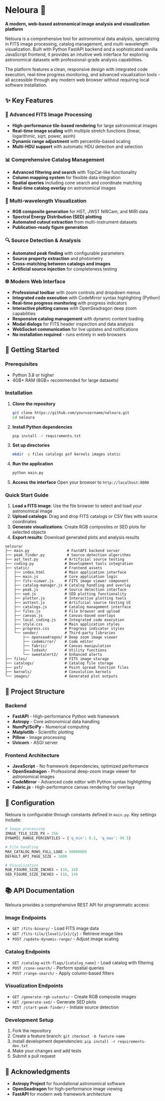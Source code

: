 # Neloura 🌌

**A modern, web-based astronomical image analysis and visualization platform**

Neloura is a comprehensive tool for astronomical data analysis, specializing in FITS image processing, catalog management, and multi-wavelength visualization. Built with Python FastAPI backend and a sophisticated vanilla JavaScript frontend, it provides an intuitive web interface for exploring astronomical datasets with professional-grade analysis capabilities.

The platform features a clean, responsive design with integrated code execution, real-time progress monitoring, and advanced visualization tools - all accessible through any modern web browser without requiring local software installation.


## ✨ Key Features

### 🔭 Advanced FITS Image Processing
- **High-performance tile-based rendering** for large astronomical images
- **Real-time image scaling** with multiple stretch functions (linear, logarithmic, sqrt, power, asinh)
- **Dynamic range adjustment** with percentile-based scaling
- **Multi-HDU support** with automatic HDU detection and selection

### 📊 Comprehensive Catalog Management
- **Advanced filtering and search** with TopCat-like functionality
- **Column mapping system** for flexible data integration
- **Spatial queries** including cone search and coordinate matching
- **Real-time catalog overlay** on astronomical images

### 🌈 Multi-wavelength Visualization
- **RGB composite generation** for HST, JWST NIRCam, and MIRI data
- **Spectral Energy Distribution (SED) plotting** 
- **Automated cutout extraction** from multi-instrument datasets
- **Publication-ready figure generation**

### 🔍 Source Detection & Analysis
- **Automated peak finding** with configurable parameters
- **Source property extraction** and photometry
- **Cross-matching between catalogs and images**
- **Artificial source injection** for completeness testing

### 🌐 Modern Web Interface
- **Professional toolbar** with zoom controls and dropdown menus
- **Integrated code execution** with CodeMirror syntax highlighting (Python)
- **Real-time progress monitoring** with progress indicators
- **Interactive plotting canvas** with OpenSeadragon deep zoom capabilities
- **Responsive catalog management** with dynamic content loading
- **Modal dialogs** for FITS header inspection and data analysis
- **WebSocket communication** for live updates and notifications
- **No installation required** - runs entirely in web browsers

## 🚀 Getting Started

### Prerequisites
- Python 3.8 or higher
- 4GB+ RAM (8GB+ recommended for large datasets)

### Installation

1. **Clone the repository**
   ```bash
   git clone https://github.com/yourusername/neloura.git
   cd neloura
   ```

2. **Install Python dependencies**
   ```bash
   pip install -r requirements.txt
   ```

3. **Set up directories**
   ```bash
   mkdir -p files catalogs psf kernels images static
   ```

4. **Run the application**
   ```bash
   python main.py
   ```

5. **Access the interface**
   Open your browser to `http://localhost:8000`

### Quick Start Guide

1. **Load a FITS image**: Use the file browser to select and load your astronomical image
2. **Upload catalogs**: Drag and drop FITS catalogs or CSV files with source coordinates
4. **Generate visualizations**: Create RGB composites or SED plots for selected objects
5. **Export results**: Download generated plots and analysis results

```
neloura/
├── main.py                 # FastAPI backend server
├── peak_finder.py          # Source detection algorithms
├── ast_test.py            # Artificial source testing
├── coding.py              # Development tools integration
├── static/                # Frontend assets
│   ├── index.html         # Main application interface
│   ├── main.js            # Core application logic
│   ├── fits-viewer.js     # FITS image viewer component
│   ├── catalog-manager.js # Catalog handling and overlay
│   ├── peak.js            # Source detection interface
│   ├── sed.js             # SED plotting functionality
│   ├── plotter.js         # Interactive plotting tools
│   ├── asttest.js         # Artificial source testing UI
│   ├── catalogs.js        # Catalog management interface
│   ├── files.js           # File browser and upload
│   ├── canvas.js          # Canvas-based overlays
│   ├── local_coding.js    # Integrated code execution
│   ├── style.css          # Main application styles
│   ├── progress.css       # Progress indicator styles
│   └── vendor/            # Third-party libraries
│       ├── openseadragon/ # Deep zoom image viewer
│       ├── codemirror/    # Code editor
│       ├── fabric/        # Canvas manipulation
│       ├── lodash/        # Utility functions
│       └── sweetalert2/   # Enhanced alerts
├── files/                 # FITS image storage
├── catalogs/              # Catalog file storage
├── psf/                   # Point spread function files
├── kernels/               # Convolution kernels
└── images/                # Generated plot outputs
```

## 📁 Project Structure

### Backend
- **FastAPI** - High-performance Python web framework
- **Astropy** - Core astronomical data handling
- **NumPy/SciPy** - Numerical computing
- **Matplotlib** - Scientific plotting
- **Pillow** - Image processing
- **Uvicorn** - ASGI server

### Frontend Architecture
- **JavaScript** - No framework dependencies, optimized performance
- **OpenSeadragon** - Professional deep-zoom image viewer for astronomical images
- **CodeMirror** - Advanced code editor with Python syntax highlighting
- **Fabric.js** - High-performance canvas rendering for overlays


## 🔧 Configuration

Neloura is configurable through constants defined in `main.py`. Key settings include:

```python
# Image processing
IMAGE_TILE_SIZE_PX = 256
DYNAMIC_RANGE_PERCENTILES = {'q_min': 0.5, 'q_max': 99.5}

# File handling
MAX_CATALOG_ROWS_FULL_LOAD = 50000000
DEFAULT_API_PAGE_SIZE = 1000

# Visualization
RGB_FIGURE_SIZE_INCHES = (10, 10)
SED_FIGURE_SIZE_INCHES = (18, 14)
```

## 📚 API Documentation

Neloura provides a comprehensive REST API for programmatic access:

### Image Endpoints
- `GET /fits-binary/` - Load FITS image data
- `GET /fits-tile/{level}/{x}/{y}` - Retrieve image tiles
- `POST /update-dynamic-range/` - Adjust image scaling

### Catalog Endpoints
- `GET /catalog-with-flags/{catalog_name}` - Load catalog with filtering
- `POST /cone-search/` - Perform spatial queries
- `POST /range-search/` - Apply column-based filters

### Visualization Endpoints
- `GET /generate-rgb-cutouts/` - Create RGB composite images
- `GET /generate-sed/` - Generate SED plots
- `POST /start-peak-finder/` - Initiate source detection


### Development Setup

1. Fork the repository
2. Create a feature branch: `git checkout -b feature-name`
3. Install development dependencies: `pip install -r requirements-dev.txt`
4. Make your changes and add tests
5. Submit a pull request


## 🙏 Acknowledgments

- **Astropy Project** for foundational astronomical software
- **OpenSeadragon** for high-performance image viewing
- **FastAPI** for modern web framework architecture
